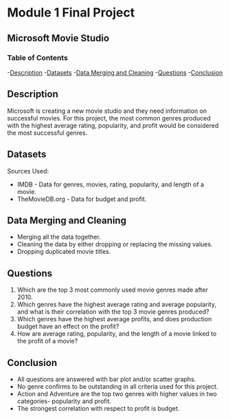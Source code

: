 # Module 1 Final Project

## Microsoft Movie Studio

### Table of Contents

-[Description](#description)
-[Datasets](#datasets)
-[Data Merging and Cleaning](#datamergingandcleaning)
-[Questions](#questions)
-[Conclusion](#conclusion)


## Description

Microsoft is creating a new movie studio and they need information on successful movies. 
For this project, the most common genres produced with the highest average rating, popularity, and profit would be considered the most successful genres.

## Datasets
Sources Used:

* IMDB
      - Data for genres, movies, rating, popularity, and length of a movie.
* TheMovieDB.org
      - Data for budget and profit.



## Data Merging and Cleaning

* Merging all the data together.
* Cleaning the data by either dropping or replacing the missing values. 
* Dropping duplicated movie titles.


## Questions


1. Which are the top 3 most commonly used movie genres made after 2010.
2. Which genres have the highest average rating and average popularity, and what is their correlation with the top 3 movie genres produced?
3. Which genres have the highest average profits, and does production budget have an effect on the profit?
4. How are average rating, popularity, and the length of a movie linked to the profit of a movie?

## Conclusion


* All questions are answered with bar plot and/or scatter graphs.
* No genre confirms to be outstanding in all criteria used for this project.
* Action and Adventure are the top two genres with higher values in two categories- popularity and profit. 
* The strongest correlation with respect to profit is budget.





























 


